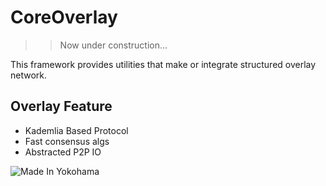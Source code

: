 # CoreOverlay

>> Now under construction...

This framework provides utilities that make or integrate structured overlay network.


## Overlay Feature

- Kademlia Based Protocol
- Fast consensus algs
- Abstracted P2P IO

![Made In Yokohama](https://made-in-yokohama.herokuapp.com/)
